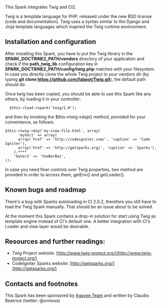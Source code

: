 This Spark integrates Twig and CI2.

Twig is a template language for PHP, released under the new BSD license (code and documentation).
Twig uses a syntax similar to the Django and Jinja template languages which inspired the Twig runtime environment.

## Installation and configuration

After installing this Spark, you have to put the Twig library in the **SPARK_DOCTRINE2_PATH/vendors** directory of your application and check if the **path\_twig\_lib** configuration key in **SPARK_DOCTRINE2_PATH/config/twig.php** matches with your filesystem. In case you directly clone the whole Twig project in your vendors dir (by typing **git clone https://github.com/fabpot/Twig.git**), the default path should do.

Once twig has been copied, you should be able to use this Spark like any others, by loading it in your controller:

	  $this->load->spark('twig/1.0');

and then by invoking the $this->twig->dsp() method, provided for your convenience, as follows:

  	$this->twig->dsp('my-view-file.html', array(
		  'myVar1' => array(
  		  array('href' => 'http://codeigniter.com/', 'caption' => 'Code Igniter'),
  		  array('href' => 'http://getsparks.org/', 'caption' => 'Sparks'),
  		),****
  		'myVar2' => 'fooBarBaz',
  	));

In case you need finer controls over Twig properties, two method are provided in order to access them, getEnv() and getLoader().

## Known bugs and roadmap

There's a bug with Sparks autoloading in CI 2.0.2, therefore you still have to load the Twig Spark manually. That should be an issue about to be solved.

At the moment this Spark contains a drop-in solution for start using Twig as template engine instead of CI's default one. A better integration with CI's Loader and view layer would be desirable.

## Resources and further readings:

* Twig Project website: [http://www.twig-project.org/](http://www.twig-project.org/)
* CodeIgniter Sparks website: [http://getsparks.org/](http://getsparks.org/)

## Contacts and footnotes

This Spark has been sponsored by [Agavee Team](http://www.agavee.com/) and written by Claudio Beatrice (twitter: @omissis)
